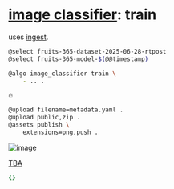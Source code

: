 # [image classifier](./image-classifier.md): train

uses [ingest](./image-classifier-ingest.md).

```bash
@select fruits-365-dataset-2025-06-28-rtpost
@select fruits-365-model-$(@@timestamp)

@algo image_classifier train \
    - .. .

🔥

@upload filename=metadata.yaml .
@upload public,zip .
@assets publish \
    extensions=png,push .
```


![image](https://github.com/kamangir/assets/blob/main/TBA/grid.png?raw=true)

[TBA](https://kamangir-public.s3.ir-thr-at1.arvanstorage.ir/TBA.tar.gz)

```yaml
{}

```
